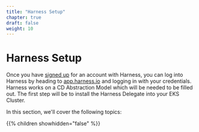 ```yaml
---
title: "Harness Setup"
chapter: true
draft: false
weight: 10
---
```


# Harness Setup

Once you have [signed up](http://bit.ly/exclusive-trial) for an account with Harness, you can log into Harness by heading to [app.harness.io](https://app.harness.io) and logging in with your credentials. Harness works on a CD Abstraction Model which will be needed to be filled out. The first step will be to install the Harness Delegate into your EKS Cluster. 

In this section, we'll cover the following topics:

{{% children showhidden="false" %}}
